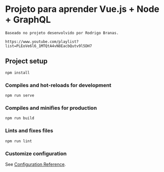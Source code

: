 # Projeto para aprender Vue.js + Node + GraphQL
```
Baseado no projeto desenvolvido por Rodrigo Branas.

https://www.youtube.com/playlist?list=PLEoVe6l6_1MTQtA4vN8EacbQutv9l5DH7
```

## Project setup
```
npm install
```

### Compiles and hot-reloads for development
```
npm run serve
```

### Compiles and minifies for production
```
npm run build
```

### Lints and fixes files
```
npm run lint
```

### Customize configuration
See [Configuration Reference](https://cli.vuejs.org/config/).
